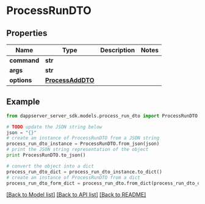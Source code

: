 # ProcessRunDTO


## Properties

Name | Type | Description | Notes
------------ | ------------- | ------------- | -------------
**command** | **str** |  | 
**args** | **str** |  | 
**options** | [**ProcessAddDTO**](ProcessAddDTO.md) |  | 

## Example

```python
from dappserver_server_sdk.models.process_run_dto import ProcessRunDTO

# TODO update the JSON string below
json = "{}"
# create an instance of ProcessRunDTO from a JSON string
process_run_dto_instance = ProcessRunDTO.from_json(json)
# print the JSON string representation of the object
print ProcessRunDTO.to_json()

# convert the object into a dict
process_run_dto_dict = process_run_dto_instance.to_dict()
# create an instance of ProcessRunDTO from a dict
process_run_dto_form_dict = process_run_dto.from_dict(process_run_dto_dict)
```
[[Back to Model list]](../README.md#documentation-for-models) [[Back to API list]](../README.md#documentation-for-api-endpoints) [[Back to README]](../README.md)


